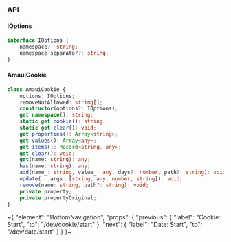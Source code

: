 

### API

#### IOptions

```ts
interface IOptions {
    namespace?: string;
    namespace_separator?: string;
}
```

#### AmauiCookie

```ts
class AmauiCookie {
    options: IOptions;
    removeNotAllowed: string[];
    constructor(options?: IOptions);
    get namespace(): string;
    static get cookie(): string;
    static get clear(): void;
    get properties(): Array<string>;
    get values(): Array<any>;
    get items(): Record<string, any>;
    get clear(): void;
    get(name: string): any;
    has(name: string): any;
    add(name_: string, value_: any, days?: number, path?: string): void;
    update(...args: [string, any, number, string]): void;
    remove(name: string, path?: string): void;
    private property;
    private propertyOriginal;
}
```


~{
  "element": "BottomNavigation",
  "props": {
    "previous": {
      "label": "Cookie: Start",
      "to": "/dev/cookie/start"
    },
    "next": {
      "label": "Date: Start",
      "to": "/dev/date/start"
    }
  }
}~
